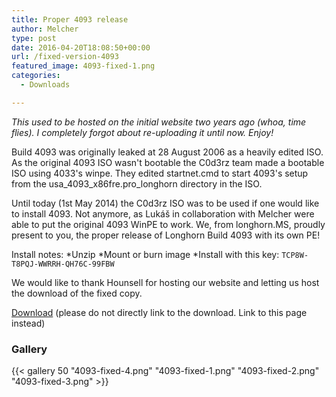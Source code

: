 ```yaml
---
title: Proper 4093 release
author: Melcher
type: post
date: 2016-04-20T18:08:50+00:00
url: /fixed-version-4093
featured_image: 4093-fixed-1.png
categories:
  - Downloads

---
```

_This used to be hosted on the initial website two years ago (whoa, time flies). I completely forgot about re-uploading it until now. Enjoy!_

Build 4093 was originally leaked at 28 August 2006 as a heavily edited ISO.  As the original 4093 ISO wasn't bootable the C0d3rz team made a bootable ISO using 4033's winpe. They edited startnet.cmd to start 4093's setup from the usa\_4093\_x86fre.pro\_longhorn directory in the ISO.

Until today (1st May 2014) the C0d3rz ISO was to be used if one would like to install 4093. Not anymore, as Lukáš in collaboration with Melcher were able to put the original 4093 WinPE to work. We, from longhorn.MS, proudly present to you, the proper release of Longhorn Build 4093 with its own PE!

Install notes:
*Unzip
*Mount or burn image
*Install with this key: `TCP8W-T8PQJ-WWRRH-QH76C-99FBW`

We would like to thank Hounsell for hosting our website and letting us host the download of the fixed copy.

[Download](https://mega.nz/#!xVxUyKDZ!bO9nwg54iy6qGYDNRlcz4FBpcQn5xExxjuZsi9YT4oI)
(please do not directly link to the download. Link to this page instead)


### Gallery

{{< gallery 50 "4093-fixed-4.png" "4093-fixed-1.png" "4093-fixed-2.png" "4093-fixed-3.png" >}}